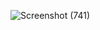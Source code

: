 ![Screenshot (741)](https://user-images.githubusercontent.com/101567232/185653696-fe99d14a-009d-4eba-95d4-7dea490d3b0c.png)
